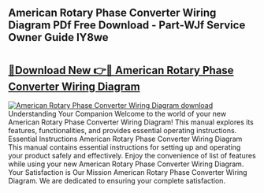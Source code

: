 ## American Rotary Phase Converter Wiring Diagram PDf Free Download - Part-WJf Service Owner Guide IY8we

# <h2><a href="http://dfpizct.blite.top/?on=American+Rotary+Phase+Converter+Wiring+Diagram">🔗Download New 👉🔴 American Rotary Phase Converter Wiring Diagram</a></h2>

[![American Rotary Phase Converter Wiring Diagram download](https://i.imgur.com/lujVjoI.png)](http://dfpizct.blite.top/?on=American+Rotary+Phase+Converter+Wiring+Diagram)
Understanding Your Companion Welcome to the world of your new American Rotary Phase Converter Wiring Diagram! This manual explores its features, functionalities, and provides essential operating instructions. Essential Instructions American Rotary Phase Converter Wiring Diagram This manual contains essential instructions for setting up and operating your product safely and effectively. Enjoy the convenience of list of features while using your new American Rotary Phase Converter Wiring Diagram. Your Satisfaction is Our Mission American Rotary Phase Converter Wiring Diagram. We are dedicated to ensuring your complete satisfaction.
